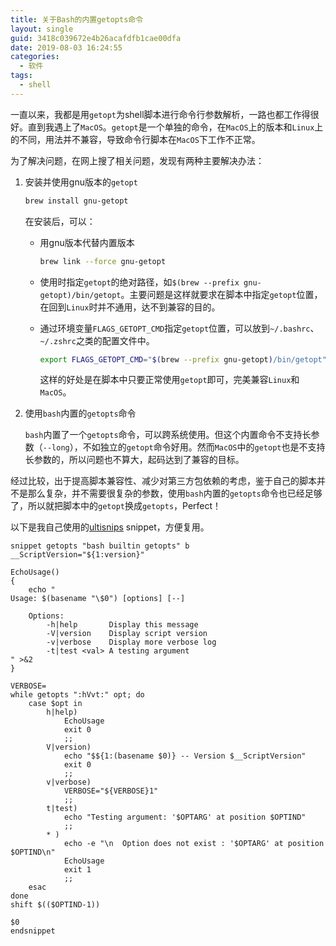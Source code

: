 ```yaml
---
title: 关于Bash的内置getopts命令
layout: single
guid: 3418c039672e4b26acafdfb1cae00dfa
date: 2019-08-03 16:24:55
categories:
  - 软件
tags:
  - shell
---
```


一直以来，我都是用``getopt``为shell脚本进行命令行参数解析，一路也都工作得很好。直到我遇上了``MacOS``。``getopt``是一个单独的命令，在``MacOS``上的版本和``Linux``上的不同，用法并不兼容，导致命令行脚本在``MacOS``下工作不正常。

为了解决问题，在网上搜了相关问题，发现有两种主要解决办法：

1.  安装并使用gnu版本的``getopt``

    ```sh
    brew install gnu-getopt
    ```

    在安装后，可以：

    * 用gnu版本代替内置版本
    
      ```sh
      brew link --force gnu-getopt
      ```
    
    * 使用时指定``getopt``的绝对路径，如``$(brew --prefix gnu-getopt)/bin/getopt``。主要问题是这样就要求在脚本中指定``getopt``位置，在回到``Linux``时并不通用，达不到兼容的目的。

    * 通过环境变量``FLAGS_GETOPT_CMD``指定``getopt``位置，可以放到``~/.bashrc``、``~/.zshrc``之类的配置文件中。

      ```sh
      export FLAGS_GETOPT_CMD="$(brew --prefix gnu-getopt)/bin/getopt"
      ```

      这样的好处是在脚本中只要正常使用``getopt``即可，完美兼容``Linux``和``MacOS``。

2.  使用``bash``内置的``getopts``命令

    ``bash``内置了一个``getopts``命令，可以跨系统使用。但这个内置命令不支持长参数（``--long``），不如独立的``getopt``命令好用。然而``MacOS``中的``getopt``也是不支持长参数的，所以问题也不算大，起码达到了兼容的目标。

经过比较，出于提高脚本兼容性、减少对第三方包依赖的考虑，鉴于自己的脚本并不是那么复杂，并不需要很复杂的参数，使用``bash``内置的``getopts``命令也已经足够了，所以就把脚本中的``getopt``换成``getopts``，Perfect！

以下是我自己使用的[ultisnips][] snippet，方便复用。

```snippet
snippet getopts "bash builtin getopts" b
__ScriptVersion="${1:version}"

EchoUsage()
{
    echo "
Usage: $(basename "\$0") [options] [--]

    Options:
        -h|help       Display this message
        -V|version    Display script version
        -v|verbose    Display more verbose log
        -t|test <val> A testing argument
" >&2
}

VERBOSE=
while getopts ":hVvt:" opt; do
    case $opt in
        h|help)
            EchoUsage
            exit 0
            ;;
        V|version)
            echo "$${1:(basename $0)} -- Version $__ScriptVersion"
            exit 0
            ;;
        v|verbose)
            VERBOSE="${VERBOSE}1"
            ;;
        t|test)
            echo "Testing argument: '$OPTARG' at position $OPTIND"
            ;;
        * )
            echo -e "\n  Option does not exist : '$OPTARG' at position $OPTIND\n"
            EchoUsage
            exit 1
            ;;
    esac
done
shift $(($OPTIND-1))

$0
endsnippet
```

[ultisnips]: https://github.com/SirVer/ultisnips
